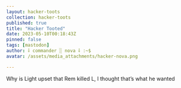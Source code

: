 ```yaml
---
layout: hacker-toots
collection: hacker-toots
published: true
title: "Hacker Tooted"
date: 2023-05-10T00:18:43Z
pinned: false
tags: [mastodon]
author: ⸸ commander ░ nova ⸸ :~$
avatar: /assets/media_attachments/hacker-nova.png

---
```


<p>Why is Light upset that Rem killed L, I thought that’s what he wanted</p>


